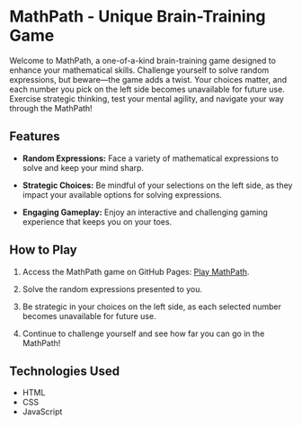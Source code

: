 # MathPath - Unique Brain-Training Game

Welcome to MathPath, a one-of-a-kind brain-training game designed to enhance your mathematical skills. Challenge yourself to solve random expressions, but beware—the game adds a twist. Your choices matter, and each number you pick on the left side becomes unavailable for future use. Exercise strategic thinking, test your mental agility, and navigate your way through the MathPath!

## Features

- **Random Expressions:** Face a variety of mathematical expressions to solve and keep your mind sharp.

- **Strategic Choices:** Be mindful of your selections on the left side, as they impact your available options for solving expressions.

- **Engaging Gameplay:** Enjoy an interactive and challenging gaming experience that keeps you on your toes.

## How to Play

1. Access the MathPath game on GitHub Pages: [Play MathPath](https://yosefyan.github.io/mathpath).

2. Solve the random expressions presented to you.

3. Be strategic in your choices on the left side, as each selected number becomes unavailable for future use.

4. Continue to challenge yourself and see how far you can go in the MathPath!

## Technologies Used

- HTML
- CSS
- JavaScript
